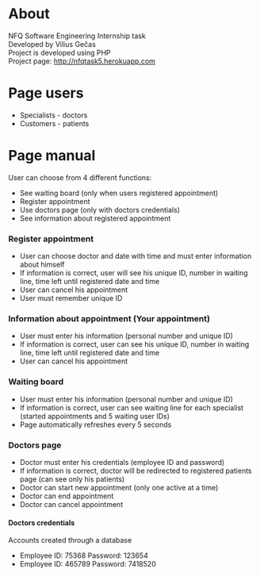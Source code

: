 # About
NFQ Software Engineering Internship task\
Developed by Vilius Gečas\
Project is developed using PHP\
Project page: http://nfqtask5.herokuapp.com

# Page users
- Specialists - doctors
- Customers - patients


# Page manual
User can choose from 4 different functions: 
- See waiting board (only when users registered appointment)
- Register appointment
- Use doctors page (only with doctors credentials) 
- See information about registered appointment

### Register appointment
- User can choose doctor and date with time and must enter information about himself
- If information is correct, user will see his unique ID, number in waiting line, time left until registered date and time
- User can cancel his appointment
- User must remember unique ID

### Information about appointment (Your appointment)
- User must enter his information (personal number and unique ID)
- If information is correct, user can see his unique ID, number in waiting line, time left until registered date and time
- User can cancel his appointment

### Waiting board 
- User must enter his information (personal number and unique ID)
- If information is correct, user can see waiting line for each specialist (started appointments and 5 waiting user IDs)
- Page automatically refreshes every 5 seconds

### Doctors page
- Doctor must enter his credentials (employee ID and password)
- If information is correct, doctor will be redirected to registered patients page (can see only his patients)
- Doctor can start new appointment (only one active at a time)
- Doctor can end appointment
- Doctor can cancel appointment

#### Doctors credentials
Accounts created through a database
- Employee ID: 75368 Password: 123654
- Employee ID: 465789 Password: 7418520

